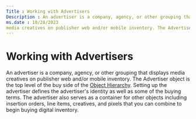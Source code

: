 ```yaml
---
Title : Working with Advertisers
Description : An advertiser is a company, agency, or other grouping that displays
ms.date : 10/28/2023
media creatives on publisher web and/or mobile inventory. The Advertiser
---
```



# Working with Advertisers



An advertiser is a company, agency, or other grouping that displays
media creatives on publisher web and/or mobile inventory. The Advertiser
object is the top level of the buy side of the
<a href="object-hierarchy.md" class="xref">Object Hierarchy</a>.
Setting up the advertiser defines the advertiser's identity as well as
some of the buying terms. The advertiser also serves as a container for
other objects including insertion orders, line items, creatives, and
pixels that you can combine to begin buying digital inventory.




